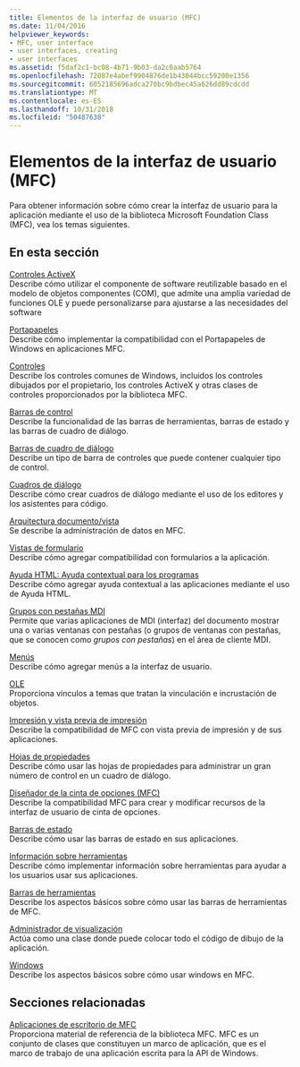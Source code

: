 ```yaml
---
title: Elementos de la interfaz de usuario (MFC)
ms.date: 11/04/2016
helpviewer_keywords:
- MFC, user interface
- user interfaces, creating
- user interfaces
ms.assetid: f5daf2c1-bc08-4b71-9b03-da2c0aab5764
ms.openlocfilehash: 72087e4abef9904876de1b43044bcc59200e1356
ms.sourcegitcommit: 6052185696adca270bc9bdbec45a626dd89cdcdd
ms.translationtype: MT
ms.contentlocale: es-ES
ms.lasthandoff: 10/31/2018
ms.locfileid: "50487638"
---
```

# <a name="user-interface-elements-mfc"></a>Elementos de la interfaz de usuario (MFC)

Para obtener información sobre cómo crear la interfaz de usuario para la aplicación mediante el uso de la biblioteca Microsoft Foundation Class (MFC), vea los temas siguientes.

## <a name="in-this-section"></a>En esta sección

[Controles ActiveX](../mfc/activex-controls.md)<br/>
Describe cómo utilizar el componente de software reutilizable basado en el modelo de objetos componentes (COM), que admite una amplia variedad de funciones OLE y puede personalizarse para ajustarse a las necesidades del software

[Portapapeles](../mfc/clipboard.md)<br/>
Describe cómo implementar la compatibilidad con el Portapapeles de Windows en aplicaciones MFC.

[Controles](../mfc/controls-mfc.md)<br/>
Describe los controles comunes de Windows, incluidos los controles dibujados por el propietario, los controles ActiveX y otras clases de controles proporcionados por la biblioteca MFC.

[Barras de control](../mfc/control-bars.md)<br/>
Describe la funcionalidad de las barras de herramientas, barras de estado y las barras de cuadro de diálogo.

[Barras de cuadro de diálogo](../mfc/dialog-bars.md)<br/>
Describe un tipo de barra de controles que puede contener cualquier tipo de control.

[Cuadros de diálogo](../mfc/dialog-boxes.md)<br/>
Describe cómo crear cuadros de diálogo mediante el uso de los editores y los asistentes para código.

[Arquitectura documento/vista](../mfc/document-view-architecture.md)<br/>
Se describe la administración de datos en MFC.

[Vistas de formulario](../mfc/form-views-mfc.md)<br/>
Describe cómo agregar compatibilidad con formularios a la aplicación.

[Ayuda HTML: Ayuda contextual para los programas](../mfc/html-help-context-sensitive-help-for-your-programs.md)<br/>
Describe cómo agregar ayuda contextual a las aplicaciones mediante el uso de Ayuda HTML.

[Grupos con pestañas MDI](../mfc/mdi-tabbed-groups.md)<br/>
Permite que varias aplicaciones de MDI (interfaz) del documento mostrar una o varias ventanas con pestañas (o grupos de ventanas con pestañas, que se conocen como *grupos con pestañas*) en el área de cliente MDI.

[Menús](../mfc/menus-mfc.md)<br/>
Describe cómo agregar menús a la interfaz de usuario.

[OLE](../mfc/ole-mfc.md)<br/>
Proporciona vínculos a temas que tratan la vinculación e incrustación de objetos.

[Impresión y vista previa de impresión](../mfc/printing-and-print-preview.md)<br/>
Describe la compatibilidad de MFC con vista previa de impresión y de sus aplicaciones.

[Hojas de propiedades](../mfc/property-sheets-mfc.md)<br/>
Describe cómo usar las hojas de propiedades para administrar un gran número de control en un cuadro de diálogo.

[Diseñador de la cinta de opciones (MFC)](../mfc/ribbon-designer-mfc.md)<br/>
Describe la compatibilidad MFC para crear y modificar recursos de la interfaz de usuario de cinta de opciones.

[Barras de estado](../mfc/status-bars.md)<br/>
Describe cómo usar las barras de estado en sus aplicaciones.

[Información sobre herramientas](../mfc/tool-tips.md)<br/>
Describe cómo implementar información sobre herramientas para ayudar a los usuarios usar sus aplicaciones.

[Barras de herramientas](../mfc/toolbars.md)<br/>
Describe los aspectos básicos sobre cómo usar las barras de herramientas de MFC.

[Administrador de visualización](../mfc/visualization-manager.md)<br/>
Actúa como una clase donde puede colocar todo el código de dibujo de la aplicación.

[Windows](../mfc/windows.md)<br/>
Describe los aspectos básicos sobre cómo usar windows en MFC.

## <a name="related-sections"></a>Secciones relacionadas

[Aplicaciones de escritorio de MFC](../mfc/mfc-desktop-applications.md)<br/>
Proporciona material de referencia de la biblioteca MFC. MFC es un conjunto de clases que constituyen un marco de aplicación, que es el marco de trabajo de una aplicación escrita para la API de Windows.

